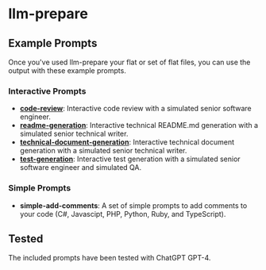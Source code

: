 # llm-prepare

## Example Prompts

Once you've used llm-prepare your flat or set of flat files, you can use the output with these example prompts.

### Interactive Prompts

- **[code-review](code-review.md)**: Interactive code review with a simulated senior software engineer.
- **[readme-generation](readme-generation.md)**: Interactive technical README.md generation with a simulated senior technical writer.
- **[technical-document-generation](technical-document-generation.md)**: Interactive technical document generation with a simulated senior technical writer.
- **[test-generation](test-generation.md)**: Interactive test generation with a simulated senior software engineer and simulated QA.

### Simple Prompts

- **simple-add-comments**: A set of simple prompts to add comments to your code (C#, Javascipt, PHP, Python, Ruby, and TypeScript).

## Tested

The included prompts have been tested with ChatGPT GPT-4.
